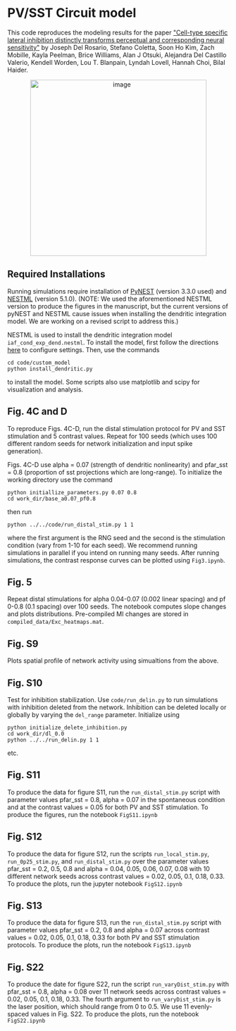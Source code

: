 # PV/SST Circuit model

This code reproduces the modeling results for the paper ["Cell-type specific lateral inhibition distinctly transforms perceptual and corresponding neural sensitivity"](https://www.biorxiv.org/content/10.1101/2023.11.10.566605v2) by Joseph Del Rosario, Stefano Coletta, Soon Ho Kim, Zach Mobille, Kayla Peelman, Brice Williams, Alan J Otsuki, Alejandra Del Castillo Valerio, Kendell Worden, Lou T. Blanpain, Lyndah Lovell, Hannah Choi, Bilal Haider.

<div style="text-align: center;">
<img src="https://github.com/user-attachments/assets/83eac280-935d-41bb-aacd-e6018a2a4192" alt="image" width="400">
</div>

## Required Installations

Running simulations require installation of [PyNEST](https://nest-simulator.readthedocs.io/en/v3.3/ref_material/pynest_apis.html) (version 3.3.0 used) and [NESTML](https://nestml.readthedocs.io/en/latest/) (version 5.1.0). (NOTE: We used the aforementioned NESTML version to produce the figures in the manuscript, but the current versions of pyNEST and NESTML cause issues when installing the dendritic integration model. We are working on a revised script to address this.)

NESTML is used to install the dendritic integration model ```iaf_cond_exp_dend.nestml```. To install the model, first follow the directions [here](https://nestml.readthedocs.io/en/latest/installation.html) to configure settings. Then, use the commands 
```
cd code/custom_model
python install_dendritic.py
```
to install the model. Some scripts also use matplotlib and scipy for visualization and analysis.

## Fig. 4C and D

To reproduce Figs. 4C-D, run the distal stimulation protocol for PV and SST stimulation and 5 contrast values. Repeat for 100 seeds (which uses 100 different random seeds for network initialization and input spike generation).

Figs. 4C-D use alpha = 0.07 (strength of dendritic nonlinearity) and pfar_sst = 0.8 (proportion of sst projections which are long-range). To initialize the working directory use the command
```
python initiallize_parameters.py 0.07 0.8
cd work_dir/base_a0.07_pf0.8
```
then run
```
python ../../code/run_distal_stim.py 1 1
```
where the first argument is the RNG seed and the second is the stimulation condition (vary from 1-10 for each seed). We recommend running simulations in parallel if you intend on running many seeds. After running simulations, the contrast response curves can be plotted using ```Fig3.ipynb```.

## Fig. 5

Repeat distal stimulations for alpha 0.04-0.07 (0.002 linear spacing) and pf 0-0.8 (0.1 spacing)  over 100 seeds. The notebook computes slope changes and plots distributions. Pre-compiled MI changes are stored in ```compiled_data/Exc_heatmaps.mat```.

## Fig. S9

Plots spatial profile of network activity using simualtions from the above.

## Fig. S10

Test for inhibition stabilization. Use ```code/run_delin.py``` to run simulations with inhibition deleted from the network. Inhibition can be deleted locally or globally by varying the ```del_range``` parameter. Initialize using
```
python initialize_delete_inhibition.py
cd work_dir/dl_0.0
python ../../run_delin.py 1 1
```
etc.

## Fig. S11
To produce the data for figure S11, run the ```run_distal_stim.py``` script with parameter values pfar_sst = 0.8, alpha = 0.07 in the spontaneous condition and at the contrast values = 0.05 for both PV and SST stimulation. To produce the figures, run the notebook ```FigS11.ipynb```

## Fig. S12
To produce the data for figure S12, run the scripts ```run_local_stim.py```, ```run_0p25_stim.py```, and ```run_distal_stim.py``` over the parameter values pfar_sst = 0.2, 0.5, 0.8 and alpha = 0.04, 0.05, 0.06, 0.07, 0.08 with 10 different network seeds across contrast values = 0.02, 0.05, 0.1, 0.18, 0.33. To produce the plots, run the jupyter notebook ```FigS12.ipynb```

## Fig. S13
To produce the data for figure S13, run the ```run_distal_stim.py``` script with parameter values pfar_sst = 0.2, 0.8 and alpha = 0.07 across contrast values = 0.02, 0.05, 0.1, 0.18, 0.33 for both PV and SST stimulation protocols. To produce the plots, run the notebook ```FigS13.ipynb```

## Fig. S22
To produce the date for figure S22, run the script ```run_varyDist_stim.py``` with pfar_sst = 0.8, alpha = 0.08 over 11 network seeds across contrast values = 0.02, 0.05, 0.1, 0.18, 0.33. The fourth argument to ```run_varyDist_stim.py``` is the laser position, which should range from 0 to 0.5. We use 11 evenly-spaced values in Fig. S22. To produce the plots, run the notebook ```FigS22.ipynb```

